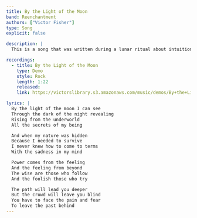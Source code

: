 ```yaml
---
title: By the Light of the Moon
band: Reenchantment
authors: ["Victor Fisher"]
type: Song
explicit: false

description: |
  This is a song that was written during a lunar ritual about intuition and depth psychology.

recordings:
  - title: By the Light of the Moon
    type: Demo
    style: Rock
    length: 1:22
    released: 
    link: https://victorslibrary.s3.amazonaws.com/music/demos/By+the+Light+of+the+Moon.mp3

lyrics: |
  By the light of the moon I can see
  Through the dark of the night revealing
  Rising from the underworld
  All the secrets of my being

  And when my nature was hidden
  Because I needed to survive
  I never knew how to come to terms
  With the sadness in my mind

  Power comes from the feeling
  And the feeling from beyond
  The wise are those who follow
  And the foolish those who try

  The path will lead you deeper
  But the crowd will leave you blind
  You have to face the pain and fear
  To leave the past behind
---
```

